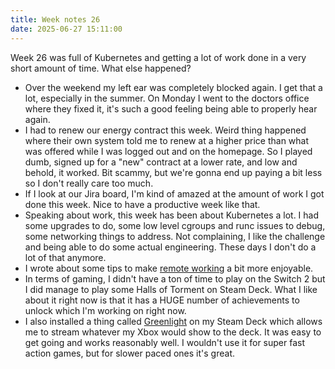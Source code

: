 ```yaml
---
title: Week notes 26
date: 2025-06-27 15:11:00
---
```


Week 26 was full of Kubernetes and getting a lot of work done in a very short amount of time. What else happened?

- Over the weekend my left ear was completely blocked again. I get that a lot, especially in the summer. On Monday I went to the doctors office where they fixed it, it's such a good feeling being able to properly hear again.
- I had to renew our energy contract this week. Weird thing happened where their own system told me to renew at a higher price than what was offered while I was logged out and on the homepage. So I played dumb, signed up for a "new" contract at a lower rate, and low and behold, it worked. Bit scammy, but we're gonna end up paying a bit less so I don't really care too much.
- If I look at our Jira board, I'm kind of amazed at the amount of work I got done this week. Nice to have a productive week like that.
- Speaking about work, this week has been about Kubernetes a lot. I had some upgrades to do, some low level cgroups and runc issues to debug, some networking things to address. Not complaining, I like the challenge and being able to do some actual engineering. These days I don't do a lot of that anymore.
- I wrote about some tips to make [remote working](http://localhost:8080/posts/remote-working-protips/) a bit more enjoyable.
- In terms of gaming, I didn't have a ton of time to play on the Switch 2 but I did manage to play some Halls of Torment on Steam Deck. What I like about it right now is that it has a HUGE number of achievements to unlock which I'm working on right now.
- I also installed a thing called [Greenlight](https://github.com/unknownskl/greenlight) on my Steam Deck which allows me to stream whatever my Xbox would show to the deck. It was easy to get going and works reasonably well. I wouldn't use it for super fast action games, but for slower paced ones it's great.
